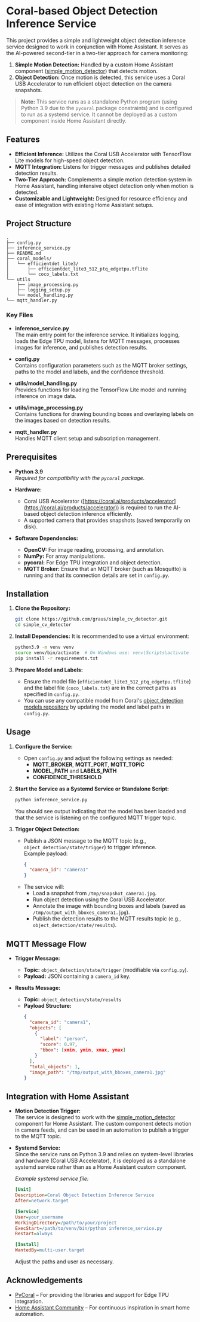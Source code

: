 # Coral-based Object Detection Inference Service

This project provides a simple and lightweight object detection inference service designed to work in conjunction with Home Assistant. It serves as the AI-powered second-tier in a two-tier approach for camera monitoring:

1. **Simple Motion Detection:** Handled by a custom Home Assistant component ([simple_motion_detector](https://github.com/graus/simple_motion_detector/)) that detects motion.
2. **Object Detection:** Once motion is detected, this service uses a Coral USB Accelerator to run efficient object detection on the camera snapshots.

> **Note:** This service runs as a standalone Python program (using Python 3.9 due to the `pycoral` package constraints) and is configured to run as a systemd service. It cannot be deployed as a custom component inside Home Assistant directly.

## Features

- **Efficient Inference:** Utilizes the Coral USB Accelerator with TensorFlow Lite models for high-speed object detection.
- **MQTT Integration:** Listens for trigger messages and publishes detailed detection results.
- **Two-Tier Approach:** Complements a simple motion detection system in Home Assistant, handling intensive object detection only when motion is detected.
- **Customizable and Lightweight:** Designed for resource efficiency and ease of integration with existing Home Assistant setups.

## Project Structure

```
.
├── config.py
├── inference_service.py
├── README.md
├── coral_models/
│   └── efficientdet_lite3/
│       ├── efficientdet_lite3_512_ptq_edgetpu.tflite
│       └── coco_labels.txt
└── utils
    ├── image_processing.py
    ├── logging_setup.py
    └── model_handling.py
└── mqtt_handler.py
```

### Key Files

- **inference_service.py**  
  The main entry point for the inference service. It initializes logging, loads the Edge TPU model, listens for MQTT messages, processes images for inference, and publishes detection results.

- **config.py**  
  Contains configuration parameters such as the MQTT broker settings, paths to the model and labels, and the confidence threshold.

- **utils/model_handling.py**  
  Provides functions for loading the TensorFlow Lite model and running inference on image data.

- **utils/image_processing.py**  
  Contains functions for drawing bounding boxes and overlaying labels on the images based on detection results.

- **mqtt_handler.py**  
  Handles MQTT client setup and subscription management.

## Prerequisites

- **Python 3.9**  
  *Required for compatibility with the `pycoral` package.*

- **Hardware:**  
  - Coral USB Accelerator ([https://coral.ai/products/accelerator](https://coral.ai/products/accelerator)) is required to run the AI-based object detection inference efficiently.
  - A supported camera that provides snapshots (saved temporarily on disk).

- **Software Dependencies:**
  - **OpenCV:** For image reading, processing, and annotation.
  - **NumPy:** For array manipulations.
  - **pycoral:** For Edge TPU integration and object detection.  
  - **MQTT Broker:** Ensure that an MQTT broker (such as Mosquitto) is running and that its connection details are set in `config.py`.

## Installation

1. **Clone the Repository:**
   ```bash
   git clone https://github.com/graus/simple_cv_detector.git
   cd simple_cv_detector
   ```

2. **Install Dependencies:**
   It is recommended to use a virtual environment:
   ```bash
   python3.9 -m venv venv
   source venv/bin/activate  # On Windows use: venv\Scripts\activate
   pip install -r requirements.txt
   ```

3. **Prepare Model and Labels:**
   - Ensure the model file (`efficientdet_lite3_512_ptq_edgetpu.tflite`) and the label file (`coco_labels.txt`) are in the correct paths as specified in `config.py`.
   - You can use any compatible model from Coral's [object detection models repository](https://coral.ai/models/object-detection/) by updating the model and label paths in `config.py`.

## Usage

1. **Configure the Service:**
   - Open `config.py` and adjust the following settings as needed:
     - **MQTT_BROKER**, **MQTT_PORT**, **MQTT_TOPIC**
     - **MODEL_PATH** and **LABELS_PATH**
     - **CONFIDENCE_THRESHOLD**

2. **Start the Service as a Systemd Service or Standalone Script:**
   ```bash
   python inference_service.py
   ```
   You should see output indicating that the model has been loaded and that the service is listening on the configured MQTT trigger topic.

3. **Trigger Object Detection:**
   - Publish a JSON message to the MQTT topic (e.g., `object_detection/state/trigger`) to trigger inference.  
     Example payload:
     ```json
     {
       "camera_id": "camera1"
     }
     ```
   - The service will:
     - Load a snapshot from `/tmp/snapshot_camera1.jpg`.
     - Run object detection using the Coral USB Accelerator.
     - Annotate the image with bounding boxes and labels (saved as `/tmp/output_with_bboxes_camera1.jpg`).
     - Publish the detection results to the MQTT results topic (e.g., `object_detection/state/results`).

## MQTT Message Flow

- **Trigger Message:**  
  - **Topic:** `object_detection/state/trigger` (modifiable via `config.py`).
  - **Payload:** JSON containing a `camera_id` key.

- **Results Message:**  
  - **Topic:** `object_detection/state/results`
  - **Payload Structure:**
    ```json
    {
      "camera_id": "camera1",
      "objects": [
        {
          "label": "person",
          "score": 0.97,
          "bbox": [xmin, ymin, xmax, ymax]
        }
      ],
      "total_objects": 1,
      "image_path": "/tmp/output_with_bboxes_camera1.jpg"
    }
    ```

## Integration with Home Assistant

- **Motion Detection Trigger:**  
  The service is designed to work with the [simple_motion_detector](https://github.com/graus/simple_motion_detector/) component for Home Assistant. The custom component detects motion in camera feeds, and can be used in an automation to publish a trigger to the MQTT topic.

- **Systemd Service:**  
  Since the service runs on Python 3.9 and relies on system-level libraries and hardware (Coral USB Accelerator), it is deployed as a standalone systemd service rather than as a Home Assistant custom component.  

  *Example systemd service file:*
  ```ini
  [Unit]
  Description=Coral Object Detection Inference Service
  After=network.target

  [Service]
  User=your_username
  WorkingDirectory=/path/to/your/project
  ExecStart=/path/to/venv/bin/python inference_service.py
  Restart=always

  [Install]
  WantedBy=multi-user.target
  ```
  Adjust the paths and user as necessary.

## Acknowledgements

- [PyCoral](https://coral.ai/software/) – For providing the libraries and support for Edge TPU integration.
- [Home Assistant Community](https://www.home-assistant.io/) – For continuous inspiration in smart home automation.